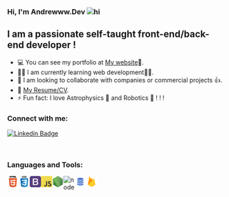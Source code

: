 ### Hi, I'm Andrewww.Dev <img src="https://user-images.githubusercontent.com/1303154/88677602-1635ba80-d120-11ea-84d8-d263ba5fc3c0.gif" width="28px" alt="hi">

## I am a passionate self-taught front-end/back-end developer ! 

- 💻 You can see my portfolio at [My website]([https://andrewdev-200.web.app//](https://andrew-developer.web.app/inicio))👀.
- 👨‍💻 I am currently learning web development👨‍🏫.
- 🤝 I am looking to collaborate with companies or commercial projects 👍.
- :paperclip: [My Resume/CV](https://drive.google.com/file/d/1vtH9w4v8p-UEsjcXT8mF3yMDFhzxVj93/view?usp=sharing).
- ⚡ Fun fact: I love Astrophysics 🌠 and Robotics 🤖 ! ! !

### Connect with me:

[![Linkedin Badge](https://img.shields.io/badge/-Andrewww.Dev-0e76a8?style=flat&labelColor=0e76a8&logo=linkedin&logoColor=white)](https://www.linkedin.com/in/andrew-cleyber-uzcategui-pe%C3%B1a-a2a320238/)

<br />

### Languages ​​and Tools:

<img align="left" alt="HTML5" width="26px" src="https://raw.githubusercontent.com/github/explore/80688e429a7d4ef2fca1e82350fe8e3517d3494d/topics/html/html.png" />
<img align="left" alt="CSS3" width="26px" src="https://raw.githubusercontent.com/github/explore/80688e429a7d4ef2fca1e82350fe8e3517d3494d/topics/css/css.png" />
<img align="left" alt="CSS3" width="26px" src="https://raw.githubusercontent.com/github/explore/80688e429a7d4ef2fca1e82350fe8e3517d3494d/topics/bootstrap/bootstrap.png" />
<img align="left" alt="node" width="26px" src="https://raw.githubusercontent.com/github/explore/80688e429a7d4ef2fca1e82350fe8e3517d3494d/topics/javascript/javascript.png" />

<img align="left" alt="node" width="26px" src="https://raw.githubusercontent.com/github/explore/80688e429a7d4ef2fca1e82350fe8e3517d3494d/topics/nodejs/nodejs.png" />
<img align="left" alt="node" width="26px" src="https://avatars.githubusercontent.com/u/139426?s=200&v=4" />

<img align="left" alt="node" width="26px" src="https://raw.githubusercontent.com/github/explore/80688e429a7d4ef2fca1e82350fe8e3517d3494d/topics/sql/sql.png" />

<img align="left" alt="node" width="26px" src="https://raw.githubusercontent.com/github/explore/80688e429a7d4ef2fca1e82350fe8e3517d3494d/topics/firebase/firebase.png" />




